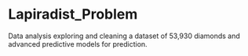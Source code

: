 # Lapiradist_Problem
Data analysis exploring and cleaning a dataset of 53,930 diamonds and advanced predictive models for prediction.
